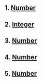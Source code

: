 ## 1. [Number](./Number.md)
## 2. [Integer](./Integer.md)
## 3. [Number](./Number.md)
## 4. [Number](./Number.md)
## 5. [Number](./Number.md)
